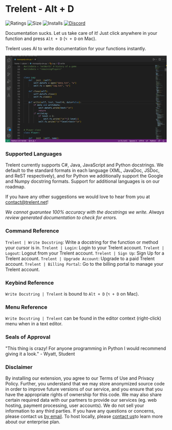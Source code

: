 # Trelent - Alt + D
![Ratings](https://img.shields.io/visual-studio-marketplace/r/Trelent.trelent)
![Size](https://img.shields.io/github/languages/code-size/Trelent/Trelent-VSCode-Extension)
![Installs](https://img.shields.io/visual-studio-marketplace/i/Trelent.trelent)
[![Discord](https://img.shields.io/discord/832745466747420682?label=discord)](https://discord.gg/3gWUdP8EeC)

Documentation sucks. Let us take care of it! Just click anywhere in your function and press `Alt + D` (`⌥ + D` on Mac).

Trelent uses AI to write documentation for your functions instantly.

![Trelent writing an example docstring](images/trelent-example.gif)

### Supported Languages
Trelent currently supports C#, Java, JavaScript and Python docstrings. We default to the standard formats in each language (XML, JavaDoc, JSDoc, and ReST respectively), and for Python we additionally support the Google and Numpy docstring formats. Support for additional languages is on our roadmap.

If you have any other suggestions we would love to hear from you at [contact@trelent.net](mailto:contact@trelent.net)!

*We cannot guaruntee 100% accuracy with the docstrings we write. Always review generated documentation to check for errors.*

### Command Reference
`Trelent | Write Docstring`: Write a docstring for the function or method your cursor is in.
`Trelent | Login`: Login to your Trelent account.
`Trelent | Logout`: Logout from your Trelent account.
`Trelent | Sign Up`: Sign Up for a Trelent account.
`Trelent | Upgrade Account`: Upgrade to a paid Trelent account.
`Trelent | Billing Portal`: Go to the billing portal to manage your Trelent account.

### Keybind Reference
`Write Docstring | Trelent` is bound to `Alt + D` (`⌥ + D` on Mac).

### Menu Reference
`Write Docstring | Trelent` can be found in the editor context (right-click) menu when in a text editor.

### Seals of Approval
"This thing is crazy! For anyone programming in Python I would recommend giving it a look." - Wyatt, Student

### Disclaimer
By installing our extension, you agree to our Terms of Use and Privacy Policy. Further, you understand that we may store anonymized source code in order to improve future versions of our service, and you ensure that you have the appropriate rights of ownership for this code. We may also share certain required data with our partners to provide our services (eg. web hosting, payment processing, user accounts). We do not sell your information to any third parties. If you have any questions or concerns, please contact us [by email](mailto:contact@trelent.net). To host locally, please [contact us](mailto:contact@trelent.net)to learn more about our enterprise plan.